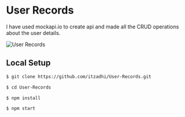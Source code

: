 # User Records

I have used mockapi.io to create api and made all the CRUD operations about the user details.

![User Records](https://github.com/itzadhi/User-Records/assets/72742240/77fb8f35-7400-457c-800e-2ad3c9479af3)


## Local Setup

```sh
$ git clone https://github.com/itzadhi/User-Records.git
```

```sh
$ cd User-Records
```

```sh
$ npm install
```

```sh
$ npm start
```
